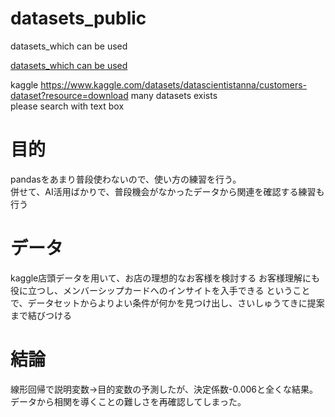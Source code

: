 # datasets_public
datasets_which can be used


[datasets_which can be used](https://www.databasestar.com/free-data-sets/)

kaggle
https://www.kaggle.com/datasets/datascientistanna/customers-dataset?resource=download
many datasets exists<br>
please search with text box


# 目的
pandasをあまり普段使わないので、使い方の練習を行う。<br>
併せて、AI活用ばかりで、普段機会がなかったデータから関連を確認する練習も行う<br>

# データ
kaggle店頭データを用いて、お店の理想的なお客様を検討する
お客様理解にも役に立つし、メンバーシップカードへのインサイトを入手できる
ということで、データセットからよりよい条件が何かを見つけ出し、さいしゅうてきに提案まで結びつける<br>

# 結論
線形回帰で説明変数→目的変数の予測したが、決定係数-0.006と全くな結果。<br>
データから相関を導くことの難しさを再確認してしまった。
